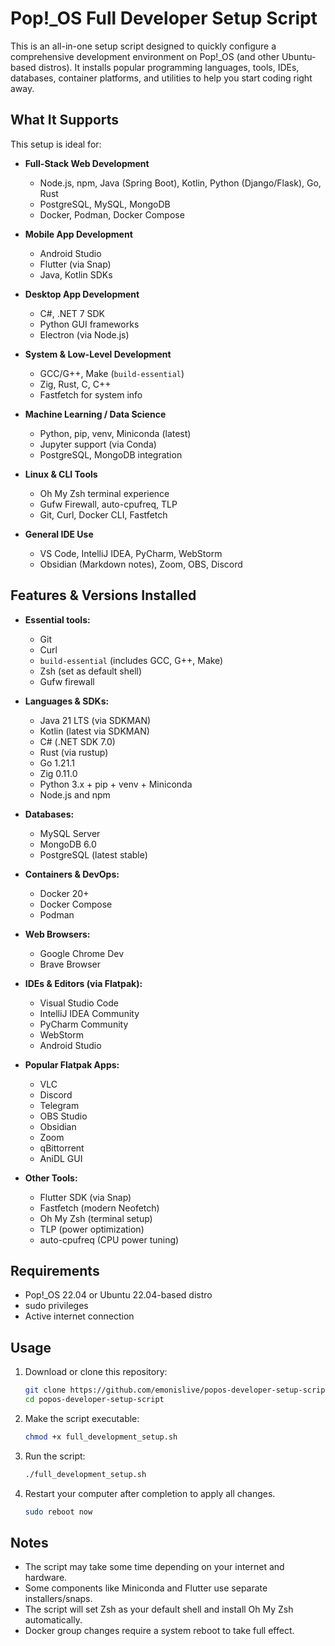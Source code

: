# Pop!_OS Full Developer Setup Script

This is an all-in-one setup script designed to quickly configure a comprehensive development environment on Pop!_OS (and other Ubuntu-based distros). It installs popular programming languages, tools, IDEs, databases, container platforms, and utilities to help you start coding right away.


## What It Supports

This setup is ideal for:

- **Full-Stack Web Development**
  - Node.js, npm, Java (Spring Boot), Kotlin, Python (Django/Flask), Go, Rust
  - PostgreSQL, MySQL, MongoDB
  - Docker, Podman, Docker Compose

- **Mobile App Development**
  - Android Studio
  - Flutter (via Snap)
  - Java, Kotlin SDKs

- **Desktop App Development**
  - C#, .NET 7 SDK
  - Python GUI frameworks
  - Electron (via Node.js)

- **System & Low-Level Development**
  - GCC/G++, Make (`build-essential`)
  - Zig, Rust, C, C++
  - Fastfetch for system info

- **Machine Learning / Data Science**
  - Python, pip, venv, Miniconda (latest)
  - Jupyter support (via Conda)
  - PostgreSQL, MongoDB integration

- **Linux & CLI Tools**
  - Oh My Zsh terminal experience
  - Gufw Firewall, auto-cpufreq, TLP
  - Git, Curl, Docker CLI, Fastfetch

- **General IDE Use**
  - VS Code, IntelliJ IDEA, PyCharm, WebStorm
  - Obsidian (Markdown notes), Zoom, OBS, Discord



## Features & Versions Installed

- **Essential tools:**  
  - Git  
  - Curl  
  - `build-essential` (includes GCC, G++, Make)  
  - Zsh (set as default shell)  
  - Gufw firewall  

- **Languages & SDKs:**  
  - Java 21 LTS (via SDKMAN)  
  - Kotlin (latest via SDKMAN)  
  - C# (.NET SDK 7.0)  
  - Rust (via rustup)  
  - Go 1.21.1  
  - Zig 0.11.0  
  - Python 3.x + pip + venv + Miniconda  
  - Node.js and npm  

- **Databases:**  
  - MySQL Server  
  - MongoDB 6.0  
  - PostgreSQL (latest stable)  

- **Containers & DevOps:**  
  - Docker 20+  
  - Docker Compose  
  - Podman  

- **Web Browsers:**  
  - Google Chrome Dev  
  - Brave Browser  

- **IDEs & Editors (via Flatpak):**  
  - Visual Studio Code  
  - IntelliJ IDEA Community  
  - PyCharm Community  
  - WebStorm  
  - Android Studio  

- **Popular Flatpak Apps:**  
  - VLC  
  - Discord  
  - Telegram  
  - OBS Studio  
  - Obsidian  
  - Zoom  
  - qBittorrent  
  - AniDL GUI  

- **Other Tools:**  
  - Flutter SDK (via Snap)  
  - Fastfetch (modern Neofetch)  
  - Oh My Zsh (terminal setup)  
  - TLP (power optimization)  
  - auto-cpufreq (CPU power tuning)  

## Requirements

- Pop!_OS 22.04 or Ubuntu 22.04-based distro  
- sudo privileges  
- Active internet connection 

## Usage

1. Download or clone this repository:
   ```bash
   git clone https://github.com/emonislive/popos-developer-setup-script.git
   cd popos-developer-setup-script
   ```
2. Make the script executable:
   ```bash
   chmod +x full_development_setup.sh
   ```
3. Run the script:
   ```bash
   ./full_development_setup.sh
   ```
4. Restart your computer after completion to apply all changes.
   ```bash
   sudo reboot now
   ```

## Notes

- The script may take some time depending on your internet and hardware.
- Some components like Miniconda and Flutter use separate installers/snaps.
- The script will set Zsh as your default shell and install Oh My Zsh automatically.
- Docker group changes require a system reboot to take full effect.
  
